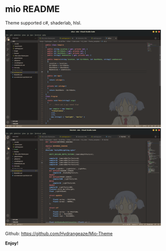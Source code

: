 # mio README

Theme supported c#, shaderlab, hlsl.

![alt text](https://github.com/Hydrangeaze/Mio-Theme/blob/main/Image/C%23.png?raw=true)
![alt text](https://github.com/Hydrangeaze/Mio-Theme/blob/main/Image/hlsl.png?raw=true)

Github: https://github.com/Hydrangeaze/Mio-Theme

**Enjoy!**
